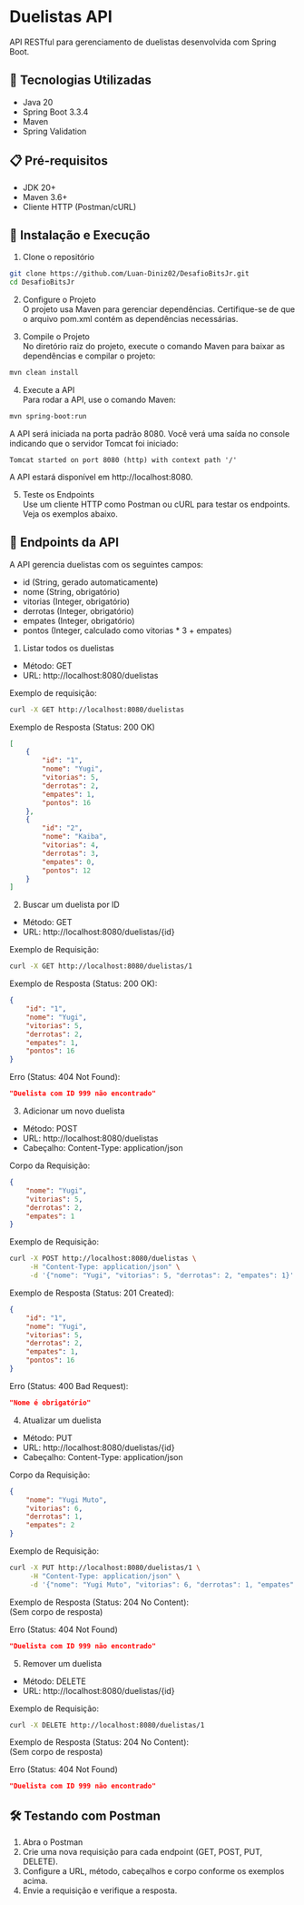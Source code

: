 # Duelistas API

API RESTful para gerenciamento de duelistas desenvolvida com Spring Boot.

## 🚀 Tecnologias Utilizadas
- Java 20
- Spring Boot 3.3.4
- Maven
- Spring Validation

## 📋 Pré-requisitos
- JDK 20+
- Maven 3.6+
- Cliente HTTP (Postman/cURL)

## 🔧 Instalação e Execução

1. Clone o repositório  
```bash
git clone https://github.com/Luan-Diniz02/DesafioBitsJr.git
cd DesafioBitsJr
```
2. Configure o Projeto  
O projeto usa Maven para gerenciar dependências. Certifique-se de que o arquivo pom.xml contém as dependências necessárias.

3. Compile o Projeto  
No diretório raiz do projeto, execute o comando Maven para baixar as dependências e compilar o projeto:
```bash
mvn clean install
```
4. Execute a API  
Para rodar a API, use o comando Maven:
```bash
mvn spring-boot:run
```
A API será iniciada na porta padrão 8080.
Você verá uma saída no console indicando que o servidor Tomcat foi iniciado: 
```text
Tomcat started on port 8080 (http) with context path '/'
```
A API estará disponível em http://localhost:8080.    

5. Teste os Endpoints  
Use um cliente HTTP como Postman ou cURL para testar os endpoints. Veja os exemplos abaixo.

## 📌 Endpoints da API
A API gerencia duelistas com os seguintes campos:

- id (String, gerado automaticamente)
- nome (String, obrigatório)
- vitorias (Integer, obrigatório)
- derrotas (Integer, obrigatório)
- empates (Integer, obrigatório)
- pontos (Integer, calculado como vitorias * 3 + empates)

1. Listar todos os duelistas
- Método: GET
- URL: http://localhost:8080/duelistas

Exemplo de requisição:
```bash
curl -X GET http://localhost:8080/duelistas
```
Exemplo de Resposta (Status: 200 OK)
```json
[
    {
        "id": "1",
        "nome": "Yugi",
        "vitorias": 5,
        "derrotas": 2,
        "empates": 1,
        "pontos": 16
    },
    {
        "id": "2",
        "nome": "Kaiba",
        "vitorias": 4,
        "derrotas": 3,
        "empates": 0,
        "pontos": 12
    }
]
```
2. Buscar um duelista por ID
- Método: GET
- URL: http://localhost:8080/duelistas/{id}

Exemplo de Requisição:
```bash
curl -X GET http://localhost:8080/duelistas/1
```
Exemplo de Resposta (Status: 200 OK):
```json
{
    "id": "1",
    "nome": "Yugi",
    "vitorias": 5,
    "derrotas": 2,
    "empates": 1,
    "pontos": 16
}
```
Erro (Status: 404 Not Found):
```json
"Duelista com ID 999 não encontrado"
```
3. Adicionar um novo duelista
- Método: POST
- URL: http://localhost:8080/duelistas
- Cabeçalho: Content-Type: application/json  

Corpo da Requisição:
```json
{
    "nome": "Yugi",
    "vitorias": 5,
    "derrotas": 2,
    "empates": 1
}
```
Exemplo de Requisição:
```bash
curl -X POST http://localhost:8080/duelistas \
     -H "Content-Type: application/json" \
     -d '{"nome": "Yugi", "vitorias": 5, "derrotas": 2, "empates": 1}'
 ```
Exemplo de Resposta (Status: 201 Created):
```json
{
    "id": "1",
    "nome": "Yugi",
    "vitorias": 5,
    "derrotas": 2,
    "empates": 1,
    "pontos": 16
}
```
Erro (Status: 400 Bad Request):
```json
"Nome é obrigatório"
```
4. Atualizar um duelista
- Método: PUT
- URL: http://localhost:8080/duelistas/{id}
- Cabeçalho: Content-Type: application/json  

Corpo da Requisição:
```json
{
    "nome": "Yugi Muto",
    "vitorias": 6,
    "derrotas": 1,
    "empates": 2
}
```
Exemplo de Requisição:
```bash
curl -X PUT http://localhost:8080/duelistas/1 \
     -H "Content-Type: application/json" \
     -d '{"nome": "Yugi Muto", "vitorias": 6, "derrotas": 1, "empates": 2}'
```
Exemplo de Resposta (Status: 204 No Content):  
(Sem corpo de resposta)  

Erro (Status: 404 Not Found)
```json
"Duelista com ID 999 não encontrado"
```
5. Remover um duelista
- Método: DELETE
- URL: http://localhost:8080/duelistas/{id}  

Exemplo de Requisição:
```bash
curl -X DELETE http://localhost:8080/duelistas/1
```
Exemplo de Resposta (Status: 204 No Content):  
(Sem corpo de resposta)  

Erro (Status: 404 Not Found)
```json
"Duelista com ID 999 não encontrado"
```

## 🛠️ Testando com Postman
1. Abra o Postman
2. Crie uma nova requisição para cada endpoint (GET, POST, PUT, DELETE).
3. Configure a URL, método, cabeçalhos e corpo conforme os exemplos acima.
4. Envie a requisição e verifique a resposta.
